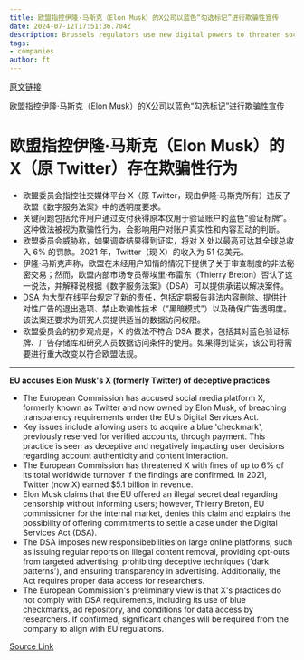 ```yaml
---
title: 欧盟指控伊隆·马斯克（Elon Musk）的X公司以蓝色“勾选标记”进行欺骗性宣传
date: 2024-07-12T17:51:36.704Z
description: Brussels regulators use new digital powers to threaten social media company with huge fines over transparency issues
tags: 
- companies
author: ft
---
```


[原文链接](https://ft.com/content/9419e3b1-60ab-4bcb-a1ea-30cca911667a)

欧盟指控伊隆·马斯克（Elon Musk）的X公司以蓝色“勾选标记”进行欺骗性宣传

# 欧盟指控伊隆·马斯克（Elon Musk）的 X（原 Twitter）存在欺骗性行为

- 欧盟委员会指控社交媒体平台 X（原 Twitter，现由伊隆·马斯克所有）违反了欧盟《数字服务法案》中的透明度要求。
- 关键问题包括允许用户通过支付获得原本仅用于验证账户的蓝色“验证标牌”。这种做法被视为欺骗性行为，会影响用户对账户真实性和内容互动的判断。
- 欧盟委员会威胁称，如果调查结果得到证实，将对 X 处以最高可达其全球总收入 6% 的罚款。2021 年，Twitter（现 X）的收入为 51 亿美元。
- 伊隆·马斯克声称，欧盟在未经用户知情的情况下提供了关于审查制度的非法秘密交易；然而，欧盟内部市场专员蒂埃里·布雷东（Thierry Breton）否认了这一说法，并解释说根据《数字服务法案》（DSA）可以提供承诺以解决案件。
- DSA 为大型在线平台规定了新的责任，包括定期报告非法内容删除、提供针对性广告的退出选项、禁止欺骗性技术（“黑暗模式”）以及确保广告透明度。该法案还要求为研究人员提供适当的数据访问权限。
- 欧盟委员会的初步观点是，X 的做法不符合 DSA 要求，包括其对蓝色验证标牌、广告存储库和研究人员数据访问条件的使用。如果得到证实，该公司将需要进行重大改变以符合欧盟法规。

---

 **EU accuses Elon Musk's X (formerly Twitter) of deceptive practices**  

- The European Commission has accused social media platform X, formerly known as Twitter and now owned by Elon Musk, of breaching transparency requirements under the EU's Digital Services Act.
- Key issues include allowing users to acquire a blue 'checkmark', previously reserved for verified accounts, through payment. This practice is seen as deceptive and negatively impacting user decisions regarding account authenticity and content interaction.
- The European Commission has threatened X with fines of up to 6% of its total worldwide turnover if the findings are confirmed. In 2021, Twitter (now X) earned $5.1 billion in revenue.
- Elon Musk claims that the EU offered an illegal secret deal regarding censorship without informing users; however, Thierry Breton, EU commissioner for the internal market, denies this claim and explains the possibility of offering commitments to settle a case under the Digital Services Act (DSA).
- The DSA imposes new responsibebilities on large online platforms, such as issuing regular reports on illegal content removal, providing opt-outs from targeted advertising, prohibiting deceptive techniques ('dark patterns'), and ensuring transparency in advertising. Additionally, the Act requires proper data access for researchers.
- The European Commission's preliminary view is that X's practices do not comply with DSA requirements, including its use of blue checkmarks, ad repository, and conditions for data access by researchers. If confirmed, significant changes will be required from the company to align with EU regulations.

[Source Link](https://ft.com/content/9419e3b1-60ab-4bcb-a1ea-30cca911667a)

